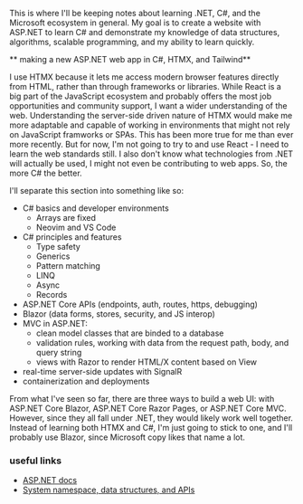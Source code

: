 This is where I'll be keeping notes about learning .NET, C#, and the Microsoft ecosystem in general. My goal is to create a
website with ASP.NET to learn C# and demonstrate my knowledge of data structures, algorithms, scalable programming, and my ability to learn quickly.

** making a new ASP.NET web app in C#, HTMX, and Tailwind** <br />

I use HTMX because it lets me access modern browser features directly from HTML, rather than through frameworks
or libraries. While React is a big part of the JavaScript ecosystem and probably offers the most job
opportunities and community support, I want a wider understanding of the web. Understanding the server-side
driven nature of HTMX would make me more adaptable and capable of working in environments that might not rely on
JavaScript framworks or SPAs. This has been more true for me than ever more recently. But for now, I'm not going to try
to and use React - I need to learn the web standards still. I also don't know what technologies from .NET will actually
be used, I might not even be contributing to web apps. So, the more C# the better.

I'll separate this section into something like so:
* C# basics and developer environments
    * Arrays are fixed
    * Neovim and VS Code
* C# principles and features
    * Type safety
    * Generics
    * Pattern matching
    * LINQ
    * Async
    * Records
* ASP.NET Core APIs (endpoints, auth, routes, https, debugging)
* Blazor (data forms, stores, security, and JS interop)
* MVC in ASP.NET:
    * clean model classes that are binded to a database
    * validation rules, working with data from the request path,
  body, and query string
    * views with Razor to render HTML/X content based on View
* real-time server-side updates with SignalR
* containerization and deployments

From what I've seen so far, there are three ways to build a web UI: with ASP.NET Core Blazor, ASP.NET Core Razor Pages,
or ASP.NET Core MVC. However, since they all fall under .NET, they would likely work well together. Instead of learning
both HTMX and C#, I'm just going to stick to one, and I'll probably use Blazor, since Microsoft copy likes that name a
lot.

### useful links

* [ASP.NET docs](https://learn.microsoft.com/en-us/aspnet/core/?view=aspnetcore-8.0)
* [System namespace, data structures, and APIs](https://learn.microsoft.com/en-us/dotnet/standard/class-library-overview?WT.mc_id=dotnet-35129-website)
